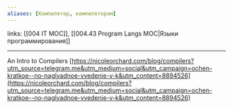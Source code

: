 ```yaml
---
aliases: [Компилятор, компилятором]
---
```

links: [[004 IT MOC]], [[004.43 Program Langs MOC|Языки программирования]]

---

An Intro to Compilers [https://nicoleorchard.com/blog/compilers?utm_source=telegram.me&utm_medium=social&utm_campaign=ochen-kratkoe--no-naglyadnoe-vvedenie-v-k&utm_content=8894526](https://nicoleorchard.com/blog/compilers?utm_source=telegram.me&utm_medium=social&utm_campaign=ochen-kratkoe--no-naglyadnoe-vvedenie-v-k&utm_content=8894526)
